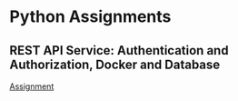 # Python Assignments

## REST API Service: Authentication and Authorization, Docker and Database

[Assignment](https://github.com/shopot/python-assignments/blob/main/api-service-part-1/assignment.md)

